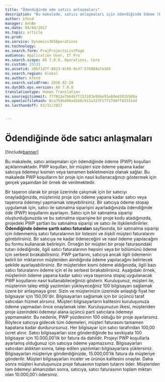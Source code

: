 ```yaml
---
title: "Ödendiğinde öde satıcı anlaşmaları"
description: "Bu makalede, satıcı anlaşmaları için ödendiğinde ödeme (PWP) koşulları açıklanmaktadır. PWP koşulları, bir müşteri size ödeme yapana kadar satıcıya ödemeyi kısmen veya tamamen bekletmenize olanak sağlar. Bu makalede PWP koşullarını bir proje için nasıl kullanacağınızı göstermek için gerçek yaşamdan bir örnek de verilmektedir."
author: kfend
manager: AnnBe
ms.date: 04/04/2017
ms.topic: article
ms.prod: 
ms.service: Dynamics365Operations
ms.technology: 
ms.search.form: ProjProjectsListPage
audience: Application User, IT Pro
ms.search.scope: AX 7.0.0, Operations, Core
ms.custom: 23131
ms.assetid: 20bf1d7f-8813-4c69-9cd7-576884a7e169
ms.search.region: Global
ms.author: kfend
ms.search.validFrom: 2016-02-28
ms.dyn365.ops.version: AX 7.0.0
translationtype: Human Translation
ms.sourcegitcommit: f77012e7b64b7f153103e9bbe91e8ded202b509a
ms.openlocfilehash: 0ca75dbd00ad260c911a323f17717d0ff83331dd
ms.lasthandoff: 03/31/2017


---
```


# <a name="pay-when-paid-vendor-agreements"></a>Ödendiğinde öde satıcı anlaşmaları

[!include[banner](../includes/banner.md)]


Bu makalede, satıcı anlaşmaları için ödendiğinde ödeme (PWP) koşulları açıklanmaktadır. PWP koşulları, bir müşteri size ödeme yapana kadar satıcıya ödemeyi kısmen veya tamamen bekletmenize olanak sağlar. Bu makalede PWP koşullarını bir proje için nasıl kullanacağınızı göstermek için gerçek yaşamdan bir örnek de verilmektedir.

Bir taşeron olarak bir proje üzerinde çalışmak için bir satıcıyı onayladığınızda, müşteriniz proje için ödeme yapana kadar satıcı veya taşerona ödemeyi yapmamak isteyebilirsiniz. Bir satıcıya ödeme stopajı uygulamak için, satıcı ile satınalma siparişini ayarladığınızda ödendiğinde öde (PWP) koşullarını ayarlayın. Satıcı için bir satınalma siparişi oluşturduğunuzda ve bu satınalma siparişine bir proje kodu atadığınızda, projedeki PWP şartları bu satınalma siparişi ve satıcı ile ilişkilendirilirler. **Ödendiğinde ödeme şartlı satıcı faturaları** sayfasında, bir satınalma siparişi için ödenmemiş satıcı faturalarının bir listesini ve ilişkili müşteri faturalarını görebilirsiniz. Bir satıcıya ne kadar ödeneceğini ve nasıl ödeme yapılacağını bu formu kullanarak belirleyin. Örneğin bir müşteri bir proje faturasındaki tutarı ödediğinde, ilgili satıcı faturalarının hepsini veya bir bölümünü ödeme için serbest bırakabilirsiniz. PWP şartlarını, satıcıya ancak ilgili ödemenin belirli bir miktarının müşteriden alındığında ödeme yapılacağını belirtecek şekilde ayarlayabilirsiniz. Bir müşteriden kısmi ödeme aldığınızda, ilgili bazı satıcı faturalarını ödeme için el ile serbest bırakabilirsiniz. Aşağıdaki örnek, müşterinin ödeme yapana kadar satıcı veya taşerona stopaj uygulanacak PWP koşullarını nasıl kullanabileceğinizi gösterir. Kuruluşunuz, müşteri ile, müşterinin talep ettiği yazılımları yükleyeceğiniz 100 bilgisayarı sağlamak üzere bir anlaşmaya girer. Sizin ve müşterinizin üzerinde anlaştığı fiyat her bilgisayar için 150,00'dir. Bilgisayarları sağlamak için bir üçüncü taraf satıcıdan hizmet alırsınız. Müşteri bilgisayarların kalitesini kuruluşunuza ödeme yapmadan önce onaylamak ister. Kuruluşunuzun ilkesi, müşteriden proje üzerindeki ödemeyi alana üçüncü parti satıcılara ödemeyi yapmamaktır. Bu nedenle, PWP yüzdesinin 100 olduğu bir proje ayarlarsınız. Böylece satıcıya gidecek tüm ödemeleri, müşteri faturasını tamamen kapatana kadar durdurursunuz. Her bilgisayar için satıcı tarafından 100,00 ücret alınır. Satıcı bilgisayarları size gönderdiğinde bu sevkiyata 100 bilgisayar için 10.000,00'lik bir fatura da dahildir. Projeyi PWP koşullarla ayarlamış olduğunuz için satıcıya ödeme yapmazsınız. Bilgisayarları satıcıdan aldıktan sonra, talep edilen yazılımları bilgisayarlara yüklersiniz. Bilgisayarları müşteriye gönderdiğinizde, 15.000,00'lik fatura da müşteriye gönderilir. Müşteri bilgisayarları inceler ve ürünün kalitesini onaylar. Daha sonra müşteri kuruluşunuza proje fatuasının toplam tutarını öder. Müşteriden tam ödemeyi almanızdan sonra, satıcıya, satıcı faturasının toplam miktarı olan 10.000,00'i ödersiniz.




